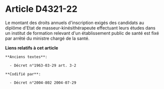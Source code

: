 # Article D4321-22

Le montant des droits annuels d'inscription exigés des candidats au diplôme d'Etat de masseur-kinésithérapeute effectuant
leurs études dans un institut de formation relevant d'un établissement public de santé est fixé par arrêté du ministre chargé
de la santé.

**Liens relatifs à cet article**

	**Anciens textes**:

	  - Décret n°1963-03-29 art. 3-2

	**Codifié par**:

	  - Décret n°2004-802 2004-07-29
